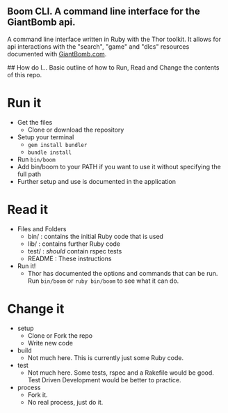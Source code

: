 ## Boom CLI. A command line interface for the GiantBomb api.

A command line interface written in Ruby with the Thor toolkit. It allows for api interactions with the "search", "game" and "dlcs" resources documented with [GiantBomb.com](https://www.giantbomb.com/api/). 

## How do I...
Basic outline of how to Run, Read and Change the contents of this repo.

# Run it
- Get the files
  - Clone or download the repository
- Setup your terminal
  - `gem install bundler`
  - `bundle install`
- Run `bin/boom`
- Add bin/boom to your PATH if you want to use it without specifying the full path
- Further setup and use is documented in the application

# Read it
- Files and Folders
  - bin/ : contains the initial Ruby code that is used
  - lib/ : contains further Ruby code
  - test/ : *should* contain rspec tests
  - README : These instructions
- Run it!
  - Thor has documented the options and commands that can be run. Run `bin/boom` or `ruby bin/boom` to see what it can do.

# Change it
- setup
  - Clone or Fork the repo
  - Write new code
- build
  - Not much here. This is currently just some Ruby code.
- test
  - Not much here. Some tests, rspec and a Rakefile would be good. Test Driven Development would be better to practice.
- process
  - Fork it.
  - No real process, just do it.
